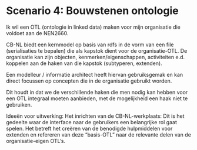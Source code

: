 # Scenario 4: Bouwstenen ontologie


Ik wil een OTL (ontologie in linked data) maken voor mijn organisatie die voldoet aan de NEN2660. 

CB-NL biedt een kernmodel op basis van rdfs in de vorm van een file (serialisaties te bepalen) die als kapstok dient voor de organisatie-OTL. De organisatie kan zijn objecten, kenmerken/eigenschappen, activiteiten e.d. koppelen aan de haken van die kapstok (subtyperen, extenden). 

Een modelleur / informatie architect heeft hiervan gebruiksgemak en kan direct focussen op concepten die in de organisatie gebruikt worden.


Dit houdt in dat we de verschillende haken die men nodig kan hebben voor een OTL integraal moeten aanbieden, met de mogelijkheid een haak niet te gebruiken.  

Ideeën voor uitwerking:
Het inrichten van de CB-NL-werkplaats: Dit is het gedeelte waar de interface naar de gebruikers een belangrijke rol gaat spelen. Het betreft het creëren van de benodigde hulpmiddelen voor extenden en refereren van deze “basis-OTL” naar de relevante delen van de organisatie-eigen OTL’s.
